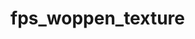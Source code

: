 # fps_woppen_texture

<div data-target="readme-toc.content" class="Box-body px-5 pb-5">
            
<p dir="auto"><animated-image data-catalyst=""><a target="_blank" rel="noopener noreferrer" href="https://media.giphy.com/media/fr7KrfgHznnjKqmHjo/giphy.gif" data-target="animated-image.originalLink"><img src="https://forum.zdoom.org/viewtopic.php?t=46389&start=45#:~:text=https%3A//imgur.com/oJVlOjZ.gif" alt="" style="max-width: 100%; display: inline-block;" data-target="animated-image.originalImage"></a>
      <span class="AnimatedImagePlayer" data-target="animated-image.player" hidden="">
